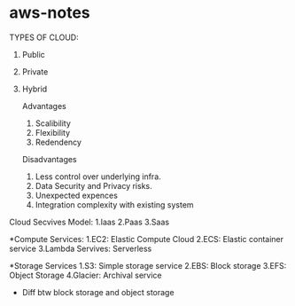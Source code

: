 # aws-notes

TYPES OF CLOUD:
1. Public
2. Private
3. Hybrid

   Advantages
   1. Scalibility
   2. Flexibility
   3. Redendency

   Disadvantages
   1. Less control over underlying infra.
   2. Data Security and Privacy risks.
   3. Unexpected expences
   4. Integration complexity with existing       system

Cloud Secvives Model:
1.Iaas
2.Paas
3.Saas

*Compute Services:
1.EC2: Elastic Compute Cloud
2.ECS: Elastic container service
3.Lambda Servives: Serverless

*Storage Services
1.S3: Simple storage service
2.EBS: Block storage
3.EFS: Object Storage
4.Glacier: Archival service

* Diff btw block storage and object storage
  

